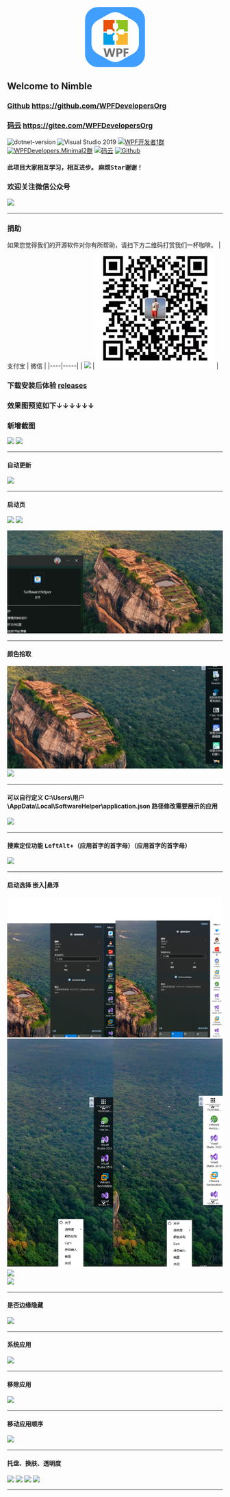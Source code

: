 <div align="center"><img src="https://github.com/WPFDevelopersOrg/ResourcesCache/raw/main/resources/SoftwareHelperLogo.png"/></div>   

##  Welcome to Nimble

### [Github](https://github.com/WPFDevelopersOrg) https://github.com/WPFDevelopersOrg  

### [码云](https://gitee.com/WPFDevelopersOrg) https://gitee.com/WPFDevelopersOrg  

![dotnet-version](https://img.shields.io/badge/.net%20framework-%E2%89%A54.0-blue)  ![Visual Studio 2019](https://img.shields.io/badge/Visual%20Studio%20-2019-blueviolet)  <a target="_blank" href="https://qm.qq.com/cgi-bin/qm/qr?k=B61RFy2vvpaKLEDxaW6NsDpPZA-eSyFh&jump_from=webapi"><img border="0" src="https://pub.idqqimg.com/wpa/images/group.png" alt="WPF开发者" title="WPF开发者">1群</a>  <a target="_blank" href="https://qm.qq.com/cgi-bin/qm/qr?k=vqNCZyd2q2j0QvLkYYCNosK-TYXpoDyF&jump_from=webapi"><img border="0" src="https://pub.idqqimg.com/wpa/images/group.png" alt="WPFDevelopers.Minimal" title="WPFDevelopers.Minimal">2群</a> [![码云](https://img.shields.io/badge/Gitee-%E7%A0%81%E4%BA%91-orange)](https://gitee.com/yanjinhua/SoftwareHelper.git)   [![Github](https://img.shields.io/badge/%20-github-%2324292e)](https://github.com/yanjinhuagood/SoftwareHelper)   


#### 此项目大家相互学习，相互进步。  麻烦<kbd>Star</kbd>谢谢！

### 欢迎关注微信公众号  
<img src="https://gitee.com/WPFDevelopersOrg/ResourcesCache/raw/main/resources/wxgzh.jpg"/>     

----------
### 捐助
如果您觉得我们的开源软件对你有所帮助，请扫下方二维码打赏我们一杯咖啡。
| 支付宝 | 微信 |
|----|-----|
|  <img src="https://gitee.com/WPFDevelopersOrg/ResourcesCache/raw/main/resources/Alipay.png"/>   |   <img src="https://github.com/WPFDevelopersOrg/ResourcesCache/raw/main/resources/WeChatPay.png"/>   |

### **下载安装后体验 [releases](https://gitee.com/WPFDevelopersOrg/SoftwareHelper/releases/)**   


### __效果图预览如下↓↓↓↓↓↓__   

### 新增截图  
<img src="https://gitee.com/WPFDevelopersOrg/ResourcesCache/raw/main/resources/WPFDevelopersResource/DrawInk.gif"/> 
<img src="https://gitee.com/WPFDevelopersOrg/ResourcesCache/raw/main/resources/WPFDevelopersResource/DrawArrow.gif"/>   

----------

#### 自动更新  

<img src="https://gitee.com/WPFDevelopersOrg/ResourcesCache/raw/main/resources/SoftwareHelperResource/AutoUpdater.gif"/>  

----------

#### 启动页  

<img src="https://gitee.com/WPFDevelopersOrg/ResourcesCache/raw/main/resources/SoftwareHelperResource/GIFfree.gif"/>  

<img src="https://gitee.com/WPFDevelopersOrg/ResourcesCache/raw/main/resources/SoftwareHelperResource/free1.png"/>   

![启动页](https://raw.githubusercontent.com/WPFDevelopersOrg/ResourcesCache/main/resources/SoftwareHelperResource/启动.gif)    

----------

#### 颜色拾取 

![颜色拾取](https://raw.githubusercontent.com/WPFDevelopersOrg/ResourcesCache/main/resources/SoftwareHelperResource/ColorSelect.gif)   
<img src="https://gitee.com/WPFDevelopersOrg/ResourcesCache/raw/main/resources/SoftwareHelperResource/GIFColor.gif"/>  

----------

#### 可以自行定义 C:\Users\用户\AppData\Local\SoftwareHelper\application.json 路径修改需要展示的应用

<img src="https://gitee.com/WPFDevelopersOrg/ResourcesCache/raw/main/resources/SoftwareHelperResource/jsonconfig.png"/>  

----------

#### 搜索定位功能 <kbd>LeftAlt</kbd>+<kbd>（应用首字的首字母）</kbd>（应用首字的首字母）

<img src="https://gitee.com/WPFDevelopersOrg/ResourcesCache/raw/main/resources/SoftwareHelperResource/KeyBoardEntry.png"/>  

----------

#### 启动选择 __嵌入|悬浮__ 

![嵌入黑皮肤与白皮肤](https://raw.githubusercontent.com/WPFDevelopersOrg/ResourcesCache/main/resources/SoftwareHelperResource/嵌入黑皮肤与白皮肤.png)
![悬浮黑皮肤与白皮肤](https://raw.githubusercontent.com/WPFDevelopersOrg/ResourcesCache/main/resources/SoftwareHelperResource/悬浮黑皮肤与白皮肤.png)
<img src="https://gitee.com/WPFDevelopersOrg/ResourcesCache/raw/main/resources/SoftwareHelperResource/desktop.gif"/>  
<img src="https://gitee.com/WPFDevelopersOrg/ResourcesCache/raw/main/resources/SoftwareHelperResource/select.png"/>  

----------

#### 是否边缘隐藏 

<img src="https://gitee.com/WPFDevelopersOrg/ResourcesCache/raw/main/resources/SoftwareHelperResource/IsEdgeHide.png"/>  

----------

#### 系统应用

<img src="https://gitee.com/WPFDevelopersOrg/ResourcesCache/raw/main/resources/SoftwareHelperResource/systemAppliction.png"/>  

----------

#### 移除应用

<img src="https://gitee.com/WPFDevelopersOrg/ResourcesCache/raw/main/resources/SoftwareHelperResource/Remove.png"/>  

----------

#### 移动应用顺序

<img src="https://gitee.com/WPFDevelopersOrg/ResourcesCache/raw/main/resources/SoftwareHelperResource/drag.png"/>  

----------

#### 托盘、换肤、透明度

<img src="https://gitee.com/WPFDevelopersOrg/ResourcesCache/raw/main/resources/SoftwareHelperResource/original.png"/>  
<img src="https://gitee.com/WPFDevelopersOrg/ResourcesCache/raw/main/resources/SoftwareHelperResource/MheelGif.gif"/>  
<img src="https://gitee.com/WPFDevelopersOrg/ResourcesCache/raw/main/resources/SoftwareHelperResource/GIFNew.gif"/>  
<img src="https://gitee.com/WPFDevelopersOrg/ResourcesCache/raw/main/resources/SoftwareHelperResource/GIFMini.gif"/>  

----------

